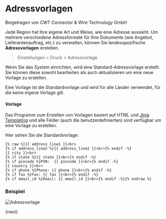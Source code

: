 # Adressvorlagen
<span class="text-muted contributed-by">Beigetragen von CWT Connector & Wire Technology GmbH</span>

Jede Region hat Ihre eigene Art und Weise, wie eine Adresse aussieht. Um mehrere verschiedene Adressformate für Ihre Dokumente (wie Angebot, Lieferantenauftrag, etc.) zu verwalten, können Sie landesspezifische **Adressvorlagen** erstellen.

> Einstellungen > Druck > Adressvorlage

Wenn Sie das System einrichten, wird eine Standard-Adressvorlage erstellt. Sie können diese sowohl bearbeiten als auch aktualisieren um eine neue Vorlage zu erstellen.

Eine Vorlage ist die Standardvorlage und wird für alle Länder verwendet, für die keine eigene Vorlage gilt.

#### Vorlage

Das Programm zum Erstellen von Vorlagen basiert auf HTML und [Jinja Templating](http://jinja.pocoo.org/docs/templates/) und alle Felder (auch die benutzerdefinierten) sind verfügbar um eine Vorlage zu erstellen.

Hier sehen Sie die Standardvorlage:

	{% raw %}{{ address_line1 }}<br>
	{% if address_line2 %}{{ address_line2 }}<br>{% endif -%}
	{{ city }}<br>
	{% if state %}{{ state }}<br>{% endif -%}
	{% if pincode %}PIN:  {{ pincode }}<br>{% endif -%}
	{{ country }}<br>
	{% if phone %}Phone: {{ phone }}<br>{% endif -%}
	{% if fax %}Fax: {{ fax }}<br>{% endif -%}
	{% if email_id %}Email: {{ email_id }}<br>{% endif -%}{% endraw %}


### Beispiel

<img class="screenshot" alt="Adressvorlage" src="/docs/assets/img/setup/print/address-format.png">

{next}
